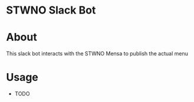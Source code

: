 # STWNO Slack Bot

# About
This slack bot interacts with the STWNO Mensa to publish the actual menu

# Usage
* TODO